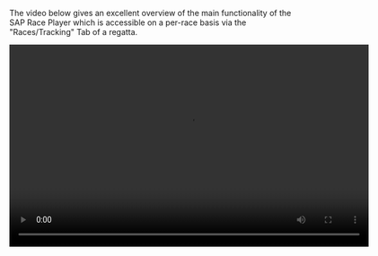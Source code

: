 The video below gives an excellent overview of the main functionality of the SAP Race Player which is accessible on a per-race basis via the "Races/Tracking" Tab of a regatta.

<video width="640" height="360" controls>
  <source src="https://interactive-examples.mdn.mozilla.net/media/cc0-videos/flower.webm" type="video/webm" />
  Your browser does not support the video tag.
</video>